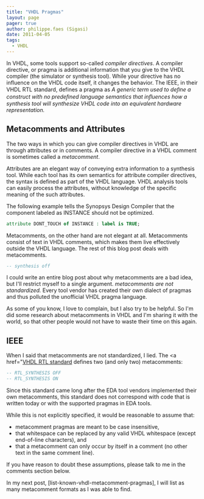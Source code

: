 ```yaml
---
title: "VHDL Pragmas"
layout: page 
pager: true
author: philippe.faes (Sigasi)
date: 2011-04-05
tags: 
  - VHDL
---
```


In VHDL, some tools support so-called <em>compiler directives</em>. A compiler directive, or pragma is additional information that you give to the VHDL compiler (the simulator or synthesis tool). While your directive has no influence on the VHDL code itself, it changes the behavior. The IEEE, in their VHDL RTL standard, defines a pragma as <em> A generic term used to deﬁne a construct with no predeﬁned language semantics that inﬂuences how a synthesis tool will synthesize VHDL code into an equivalent hardware representation.</em>

## Metacomments and Attributes

The two ways in which you can give compiler directives in VHDL are through attributes or in comments. A compiler directive in a VHDL comment is sometimes called a <em>metacomment</em>.

Attributes are an elegant way of conveying extra information to a synthesis tool. While each tool has its own semantics for attribute compiler directives, the syntax is defined as part of the VHDL language. VHDL analysis tools can easily process the attributes, without knowledge of the specific meaning of the such attributes.

The following example tells the Synopsys Design Compiler that the component labeled as INSTANCE should not be optimized.
```vhdl
attribute DONT_TOUCH of INSTANCE : label is TRUE;
``` 

Metacomments, on the other hand are not elegant at all. Metacomments consist of text in VHDL comments, which makes them live effectively outside the VHDL language. The rest of this blog post deals with metacomments.

```vhdl
-- synthesis off
```

I could write an entire blog post about why metacomments are a bad idea, but I'll restrict myself to a single argument. <em>metacomments are not standardized.</em> Every tool vendor has created their own dialect of pragmas and thus polluted the unofficial VHDL pragma language.

As some of you know, I love to complain, but I also try to be helpful. So I'm did some research about metacomments in VHDL and I'm sharing it with the world, so that other people would not have to waste their time on this again.

## IEEE

When I said that metacomments are not standardized, I lied. The <a href="<a href="http://ieeexplore.ieee.org/servlet/opac?punumber=9308 ">VHDL RTL standard</a> defines two (and only two) metacomments:

```vhdl
-- RTL_SYNTHESIS OFF
-- RTL_SYNTHESIS ON
```

Since this standard came long after the EDA tool vendors implemented their own metacomments, this standard does not correspond with code that is written today or with the supported pragmas in EDA tools.

While this is not explicitly specified, it would be reasonable to assume that:
* metacomment pragmas are meant to be case insensitive, 
* that whitespace can be replaced by any valid VHDL whitespace (except end-of-line characters), and 
* that a metacomment can only occur by itself in a comment (no other text in the same comment line).

If you have reason to doubt these assumptions, please talk to me in the comments section below.

In my next post, [list-known-vhdl-metacomment-pragmas], I will list as many metacomment formats as I was able to find.
